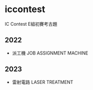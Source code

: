 # iccontest
IC Contest E組初賽考古題

## 2022
- 派工機 JOB ASSIGNMENT MACHINE

## 2023
- 雷射電路 LASER TREATMENT


